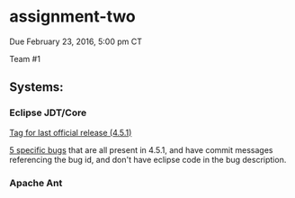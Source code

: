 # assignment-two

Due February 23, 2016, 5:00 pm CT

Team #1

## Systems:

### Eclipse JDT/Core

[Tag for last official release (4.5.1)](http://git.eclipse.org/c/jdt/eclipse.jdt.core.git/tag/?h=M20150904-0015)

[5 specific bugs](https://bugs.eclipse.org/bugs/buglist.cgi?bug_id=470506%2C470986%2C469753%2C471090%2C465566%20&bug_id_type=anyexact&columnlist=product%2Ccomponent%2Cassigned_to%2Cbug_status%2Cresolution%2Cshort_desc%2Cchangeddate&query_format=advanced)
that are all present in 4.5.1, and have commit messages referencing the bug id, and don't have eclipse code in the bug description.


### Apache Ant



